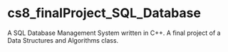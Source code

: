 # cs8_finalProject_SQL_Database
A SQL Database Management System written in C++. A final project of a Data Structures and Algorithms class.  

